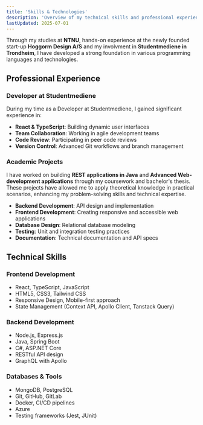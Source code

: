 ```yaml
---
title: 'Skills & Technologies'
description: 'Overview of my technical skills and professional experience'
lastUpdated: 2025-07-01
---
```


Through my studies at **NTNU**, hands-on experience at the newly founded start-up **Hoggorm Design A/S** and my involvment in **Studentmediene in Trondheim**, I have developed a strong foundation in various programming languages and technologies.

## Professional Experience

### Developer at Studentmediene

During my time as a Developer at Studentmediene, I gained significant experience in:

- **React & TypeScript**: Building dynamic user interfaces
- **Team Collaboration**: Working in agile development teams
- **Code Review**: Participating in peer code reviews
- **Version Control**: Advanced Git workflows and branch management

### Academic Projects

I have worked on building **REST applications in Java** and **Advanced Web-development applications** through my coursework and bachelor's thesis. These projects have allowed me to apply theoretical knowledge in practical scenarios, enhancing my problem-solving skills and technical expertise.

- **Backend Development**: API design and implementation
- **Frontend Development**: Creating responsive and accessible web applications
- **Database Design**: Relational database modeling
- **Testing**: Unit and integration testing practices
- **Documentation**: Technical documentation and API specs

## Technical Skills

### Frontend Development

- React, TypeScript, JavaScript
- HTML5, CSS3, Tailwind CSS
- Responsive Design, Mobile-first approach
- State Management (Context API, Apollo Client, Tanstack Query)

### Backend Development

- Node.js, Express.js
- Java, Spring Boot
- C#, ASP.NET Core
- RESTful API design
- GraphQL with Apollo

### Databases & Tools

- MongoDB, PostgreSQL
- Git, GitHub, GitLab
- Docker, CI/CD pipelines
- Azure
- Testing frameworks (Jest, JUnit)
